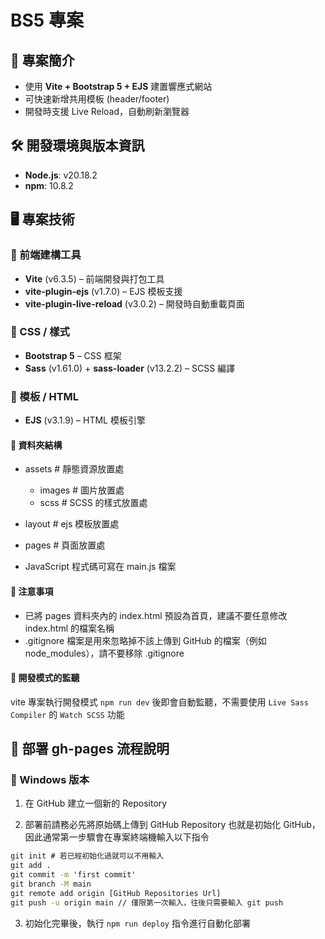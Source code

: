 # BS5 專案

## 📌 專案簡介

- 使用 **Vite + Bootstrap 5 + EJS** 建置響應式網站
- 可快速新增共用模板 (header/footer)
- 開發時支援 Live Reload，自動刷新瀏覽器

## 🛠️ 開發環境與版本資訊

- **Node.js**: v20.18.2
- **npm**: 10.8.2

## 🖥️ 專案技術

### 🔶 前端建構工具

- **Vite** (v6.3.5) – 前端開發與打包工具
- **vite-plugin-ejs** (v1.7.0) – EJS 模板支援
- **vite-plugin-live-reload** (v3.0.2) – 開發時自動重載頁面

### 🔶 CSS / 樣式

- **Bootstrap 5** – CSS 框架
- **Sass** (v1.61.0) + **sass-loader** (v13.2.2) – SCSS 編譯

### 🔶 模板 / HTML

- **EJS** (v3.1.9) – HTML 模板引擎

#### 💠 資料夾結構

- assets # 靜態資源放置處

  - images # 圖片放置處
  - scss # SCSS 的樣式放置處

- layout # ejs 模板放置處
- pages # 頁面放置處

- JavaScript 程式碼可寫在 main.js 檔案

#### 💠 注意事項

- 已將 pages 資料夾內的 index.html 預設為首頁，建議不要任意修改 index.html 的檔案名稱
- .gitignore 檔案是用來忽略掉不該上傳到 GitHub 的檔案（例如 node_modules），請不要移除 .gitignore

#### 💠 開發模式的監聽

vite 專案執行開發模式 `npm run dev` 後即會自動監聽，不需要使用 `Live Sass Compiler` 的 `Watch SCSS` 功能

## 📝 部署 gh-pages 流程說明

### 🔶 Windows 版本

1. 在 GitHub 建立一個新的 Repository

2. 部署前請務必先將原始碼上傳到 GitHub Repository 也就是初始化 GitHub，因此通常第一步驟會在專案終端機輸入以下指令

```cmd
git init # 若已經初始化過就可以不用輸入
git add .
git commit -m 'first commit'
git branch -M main
git remote add origin [GitHub Repositories Url]
git push -u origin main // 僅限第一次輸入，往後只需要輸入 git push
```

3. 初始化完畢後，執行 `npm run deploy` 指令進行自動化部署
